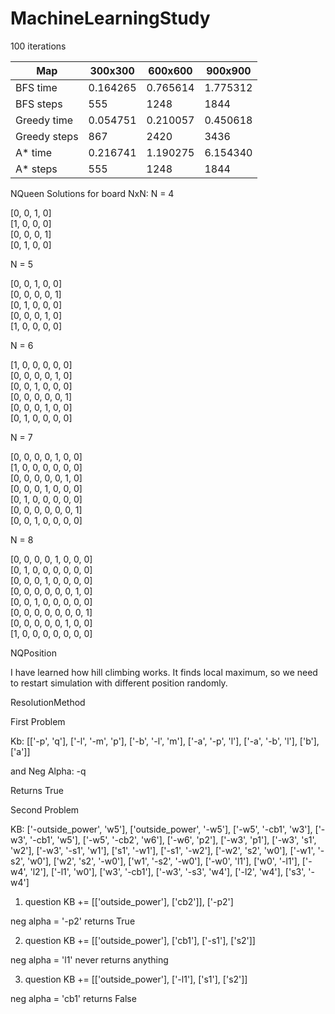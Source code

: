 # MachineLearningStudy

100 iterations

Map | 300x300 | 600x600 | 900x900|
--- | --- | --- | --- |
BFS time| 0.164265 | 0.765614 | 1.775312 |
BFS steps | 555 | 1248 | 1844 |
Greedy time | 0.054751 | 0.210057 | 0.450618
Greedy steps | 867 | 2420 | 3436 |
A* time | 0.216741 | 1.190275 | 6.154340 |
A* steps | 555 | 1248 | 1844 |

NQueen
Solutions for board NxN:
N = 4

[0, 0, 1, 0]  
 [1, 0, 0, 0]  
[0, 0, 0, 1]  
[0, 1, 0, 0]  

N = 5

[0, 0, 1, 0, 0]  
[0, 0, 0, 0, 1]  
[0, 1, 0, 0, 0]  
[0, 0, 0, 1, 0]  
[1, 0, 0, 0, 0]  

N = 6

[1, 0, 0, 0, 0, 0]  
[0, 0, 0, 0, 1, 0]  
[0, 0, 1, 0, 0, 0]  
[0, 0, 0, 0, 0, 1]  
[0, 0, 0, 1, 0, 0]  
[0, 1, 0, 0, 0, 0]   

N = 7

[0, 0, 0, 0, 1, 0, 0]  
[1, 0, 0, 0, 0, 0, 0]  
[0, 0, 0, 0, 0, 1, 0]  
[0, 0, 0, 1, 0, 0, 0]  
[0, 1, 0, 0, 0, 0, 0]  
[0, 0, 0, 0, 0, 0, 1]  
[0, 0, 1, 0, 0, 0, 0]  

N = 8

[0, 0, 0, 0, 1, 0, 0, 0]  
[0, 1, 0, 0, 0, 0, 0, 0]  
[0, 0, 0, 1, 0, 0, 0, 0]  
[0, 0, 0, 0, 0, 0, 1, 0]  
[0, 0, 1, 0, 0, 0, 0, 0]  
[0, 0, 0, 0, 0, 0, 0, 1]  
[0, 0, 0, 0, 0, 1, 0, 0]  
[1, 0, 0, 0, 0, 0, 0, 0]  


NQPosition

I have learned how hill climbing works.
It finds local maximum, so we need to restart simulation
with different position randomly. 


ResolutionMethod

First Problem

Kb: [['-p', 'q'], ['-l', '-m', 'p'], ['-b', '-l', 'm'], ['-a', '-p', 'l'], ['-a', '-b', 'l'], ['b'], ['a']]

and Neg Alpha: -q

Returns True

Second Problem

KB: ['-outside_power', 'w5'], ['outside_power', '-w5'], ['-w5', '-cb1', 'w3'], ['-w3', '-cb1', 'w5'],
                     ['-w5', '-cb2', 'w6'], ['-w6', 'p2'], ['-w3', 'p1'], ['-w3', 's1', 'w2'], ['-w3', '-s1', 'w1'],
                     ['s1', '-w1'], ['-s1', '-w2'], ['-w2', 's2', 'w0'], ['-w1', '-s2', 'w0'], ['w2', 's2', '-w0'],
                     ['w1', '-s2', '-w0'], ['-w0', 'l1'], ['w0', '-l1'], ['-w4', 'l2'], ['-l1', 'w0'], ['w3', '-cb1'],
                     ['-w3', '-s3', 'w4'], ['-l2', 'w4'], ['s3', '-w4']

1. question KB += [['outside_power'], ['cb2']], ['-p2']

neg alpha = '-p2' 
returns True

2. question KB += [['outside_power'], ['cb1'], ['-s1'], ['s2']]

neg alpha = 'l1' 
never returns anything

3. question KB += [['outside_power'], ['-l1'], ['s1'], ['s2']]

neg alpha = 'cb1' 
returns False